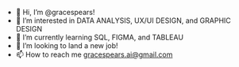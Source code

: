 - 👋 Hi, I’m @gracespears!
- 👀 I’m interested in DATA ANALYSIS, UX/UI DESIGN, and GRAPHIC DESIGN
- 🌱 I’m currently learning SQL, FIGMA, and TABLEAU
- 💞️ I’m looking to land a new job!
- 📫 How to reach me gracespears.ai@gmail.com 

<!---
gracespears/gracespears is a ✨ special ✨ repository because its `README.md` (this file) appears on your GitHub profile.
You can click the Preview link to take a look at your changes.
--->
